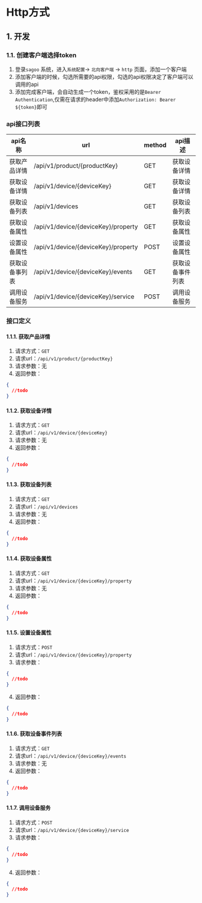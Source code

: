 # Http方式

## 1. 开发

### 1.1. 创建客户端选择token

1. 登录`sagoo` 系统，进入`系统配置`-> `北向客户端` -> `http` 页面，添加一个客户端
2. 添加客户端的时候，勾选所需要的api权限，勾选的api权限决定了客户端可以调用的api
3. 添加完成客户端，会自动生成一个token，鉴权采用的是`Bearer Authentication`,仅需在请求的header中添加`Authorization: Bearer ${token}`即可

### api接口列表

| api名称 | url                                 | method| api描述 |
| --- |-------------------------------------|--------------|--------------|
| 获取产品详情 | /api/v1/product/{productKey}        | GET|获取设备详情       |
| 获取设备详情 | /api/v1/device/{deviceKey}          | GET|获取设备详情       |
| 获取设备列表 | /api/v1/devices                     | GET|获取设备列表       |
| 获取设备属性 | /api/v1/device/{deviceKey}/property | GET|获取设备属性       |
| 设置设备属性 | /api/v1/device/{deviceKey}/property | POST|设置设备属性       |
| 获取设备事列表 | /api/v1/device/{deviceKey}/events   | GET|获取设备事件列表       |
| 调用设备服务 | /api/v1/device/{deviceKey}/service  | POST|调用设备服务       |


### 接口定义

#### 1.1.1. 获取产品详情

1. 请求方式：`GET`
2. 请求url：`/api/v1/product/{productKey}`
3. 请求参数：无
4. 返回参数：
```json
{
  //todo
}
```

#### 1.1.2. 获取设备详情
1. 请求方式：`GET`
2. 请求url：`/api/v1/device/{deviceKey}`
3. 请求参数：无
4. 返回参数：
```json
{
  //todo
}
```

#### 1.1.3. 获取设备列表
1. 请求方式：`GET`
2. 请求url：`/api/v1/devices`
3. 请求参数：无
4. 返回参数：
```json
{
  //todo
}
```

#### 1.1.4. 获取设备属性
1. 请求方式：`GET`
2. 请求url：`/api/v1/device/{deviceKey}/property`
3. 请求参数：无
4. 返回参数：
```json
{
  //todo
}
```

#### 1.1.5. 设置设备属性
1. 请求方式：`POST`
2. 请求url：`/api/v1/device/{deviceKey}/property`
3. 请求参数：
```json
{
  //todo
}
```
4. 返回参数：
```json
{
  //todo
}
```

#### 1.1.6. 获取设备事件列表
1. 请求方式：`GET`
2. 请求url：`/api/v1/device/{deviceKey}/events`
3. 请求参数：无
4. 返回参数：
```json
{
  //todo
}
```

#### 1.1.7. 调用设备服务
1. 请求方式：`POST`
2. 请求url：`/api/v1/device/{deviceKey}/service`
3. 请求参数：
```json
{
  //todo
}
```
4. 返回参数：
```json
{
  //todo
}
```
